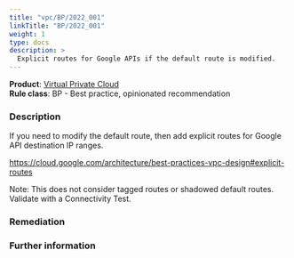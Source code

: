 ```yaml
---
title: "vpc/BP/2022_001"
linkTitle: "BP/2022_001"
weight: 1
type: docs
description: >
  Explicit routes for Google APIs if the default route is modified.
---
```


**Product**: [Virtual Private Cloud](https://cloud.google.com/vpc)\
**Rule class**: BP - Best practice, opinionated recommendation

### Description

If you need to modify the default route, then add explicit routes
for Google API destination IP ranges.

https://cloud.google.com/architecture/best-practices-vpc-design#explicit-routes

Note: This does not consider tagged routes or shadowed default routes.
Validate with a Connectivity Test.

### Remediation

### Further information
